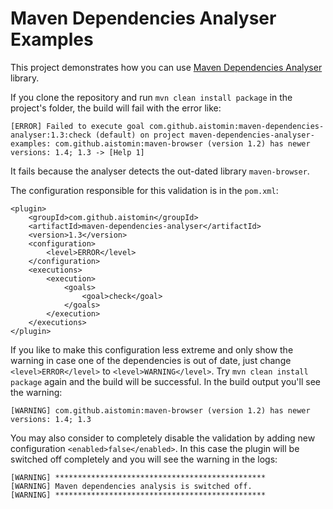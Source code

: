 # Maven Dependencies Analyser Examples

This project demonstrates how you can use [Maven Dependencies Analyser](https://github.com/aistomin/maven-dependencies-analyser)
library. 

If you clone the repository and run ```mvn clean install package```
in the project's folder, the build will fail with the error like:
```
[ERROR] Failed to execute goal com.github.aistomin:maven-dependencies-analyser:1.3:check (default) on project maven-dependencies-analyser-examples: com.github.aistomin:maven-browser (version 1.2) has newer versions: 1.4; 1.3 -> [Help 1]
```
It fails because the analyser detects the out-dated library ```maven-browser```.

The configuration responsible for this validation is in the ```pom.xml```:
```
<plugin>
    <groupId>com.github.aistomin</groupId>
    <artifactId>maven-dependencies-analyser</artifactId>
    <version>1.3</version>
    <configuration>
        <level>ERROR</level>
    </configuration>
    <executions>
        <execution>
            <goals>
                <goal>check</goal>
            </goals>
        </execution>
    </executions>
</plugin>
```

If you like to make this configuration less extreme and only show the
 warning in case one of the dependencies is out of date, just change
 ```<level>ERROR</level>``` to ```<level>WARNING</level>```. Try ```mvn clean install package```
 again and the build will be successful. In the build output you'll see the warning:
```
[WARNING] com.github.aistomin:maven-browser (version 1.2) has newer versions: 1.4; 1.3
```
You may also consider to completely disable the validation by adding new configuration
```<enabled>false</enabled>```. In this case the plugin will be switched off completely
and you will see the warning in the logs:
```
[WARNING] ***********************************************
[WARNING] Maven dependencies analysis is switched off.
[WARNING] ***********************************************
```